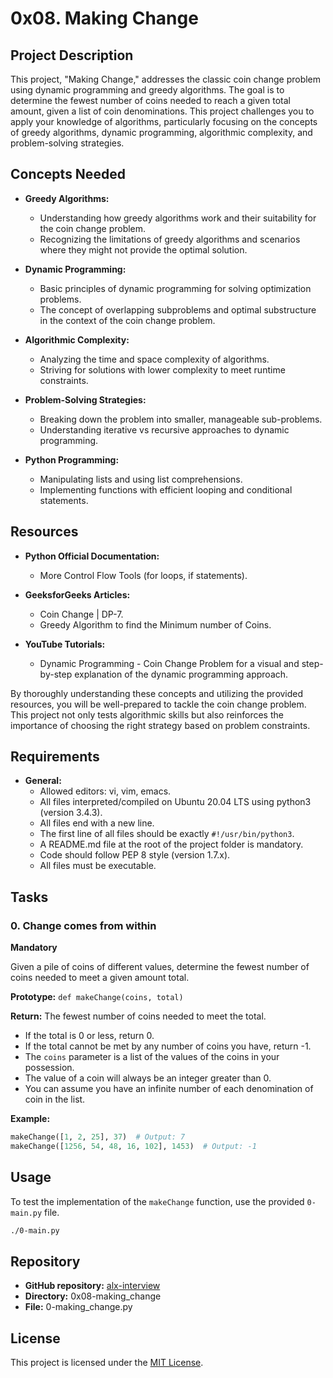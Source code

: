 # 0x08. Making Change

## Project Description

This project, "Making Change," addresses the classic coin change problem using dynamic programming and greedy algorithms. The goal is to determine the fewest number of coins needed to reach a given total amount, given a list of coin denominations. This project challenges you to apply your knowledge of algorithms, particularly focusing on the concepts of greedy algorithms, dynamic programming, algorithmic complexity, and problem-solving strategies.

## Concepts Needed

- **Greedy Algorithms:**
  - Understanding how greedy algorithms work and their suitability for the coin change problem.
  - Recognizing the limitations of greedy algorithms and scenarios where they might not provide the optimal solution.

- **Dynamic Programming:**
  - Basic principles of dynamic programming for solving optimization problems.
  - The concept of overlapping subproblems and optimal substructure in the context of the coin change problem.

- **Algorithmic Complexity:**
  - Analyzing the time and space complexity of algorithms.
  - Striving for solutions with lower complexity to meet runtime constraints.

- **Problem-Solving Strategies:**
  - Breaking down the problem into smaller, manageable sub-problems.
  - Understanding iterative vs recursive approaches to dynamic programming.

- **Python Programming:**
  - Manipulating lists and using list comprehensions.
  - Implementing functions with efficient looping and conditional statements.

## Resources

- **Python Official Documentation:**
  - More Control Flow Tools (for loops, if statements).

- **GeeksforGeeks Articles:**
  - Coin Change | DP-7.
  - Greedy Algorithm to find the Minimum number of Coins.

- **YouTube Tutorials:**
  - Dynamic Programming - Coin Change Problem for a visual and step-by-step explanation of the dynamic programming approach.

By thoroughly understanding these concepts and utilizing the provided resources, you will be well-prepared to tackle the coin change problem. This project not only tests algorithmic skills but also reinforces the importance of choosing the right strategy based on problem constraints.

## Requirements

- **General:**
  - Allowed editors: vi, vim, emacs.
  - All files interpreted/compiled on Ubuntu 20.04 LTS using python3 (version 3.4.3).
  - All files end with a new line.
  - The first line of all files should be exactly `#!/usr/bin/python3`.
  - A README.md file at the root of the project folder is mandatory.
  - Code should follow PEP 8 style (version 1.7.x).
  - All files must be executable.

## Tasks

### 0. Change comes from within

**Mandatory**

Given a pile of coins of different values, determine the fewest number of coins needed to meet a given amount total.

**Prototype:** `def makeChange(coins, total)`

**Return:** The fewest number of coins needed to meet the total.

- If the total is 0 or less, return 0.
- If the total cannot be met by any number of coins you have, return -1.
- The `coins` parameter is a list of the values of the coins in your possession.
- The value of a coin will always be an integer greater than 0.
- You can assume you have an infinite number of each denomination of coin in the list.

**Example:**

```python
makeChange([1, 2, 25], 37)  # Output: 7
makeChange([1256, 54, 48, 16, 102], 1453)  # Output: -1
```

## Usage

To test the implementation of the `makeChange` function, use the provided `0-main.py` file.

```bash
./0-main.py
```

## Repository

- **GitHub repository:** [alx-interview](https://github.com/your-username/alx-interview)
- **Directory:** 0x08-making_change
- **File:** 0-making_change.py

## License

This project is licensed under the [MIT License](LICENSE).